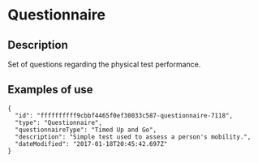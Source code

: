 # Questionnaire

## Description

Set of questions regarding the physical test performance.

## Examples of use

```
{
  "id": "ffffffffff9cbbf4465f0ef30033c587-questionnaire-7118",
  "type": "Questionnaire",
  "questionnaireType": "Timed Up and Go",
  "description": "Simple test used to assess a person's mobility.",
  "dateModified": "2017-01-18T20:45:42.697Z"
}
```
